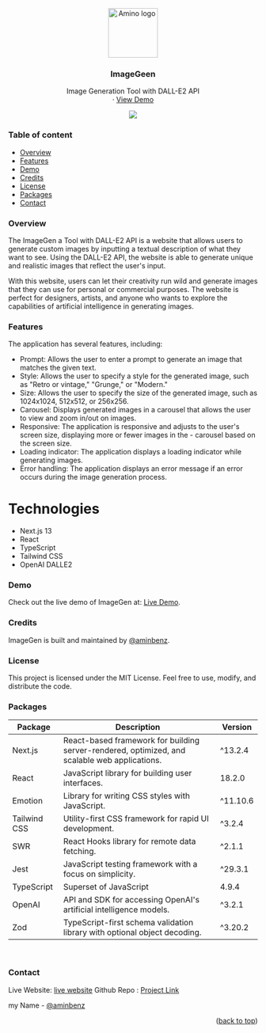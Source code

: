 <div id="top"></div>


<div align="center">
    <img src="https://i.ibb.co/pX7tQ3W/android-chrome-512x512.png" alt="Amino logo" width="100" >
  <h3 align="center">ImageGeen</h3>
  <p align="center">
Image Generation Tool with DALL-E2 API
    <br />
    ·
    <a href="https://imagegeen.vercel.app/">View Demo</a>
  </p>
  <img src="https://i.ibb.co/3vpsf9y/smartmockups-lfvd5vff-removebg-preview.png">
  
</div>

### Table of content

- [Overview](https://github.com/aminbenz/imagegen#overview)
- [Features](https://github.com/aminbenz/imagegen#features)
- [Demo](https://github.com/aminbenz/imagegen#demo)
- [Credits](https://github.com/aminbenz/imagegen#Credits)
- [License](https://github.com/aminbenz/imagegen#License)
- [Packages](https://github.com/aminbenz/imagegen#Packages)
- [Contact](https://github.com/aminbenz/imagegen#contact)

### Overview

The ImageGen a Tool with DALL-E2 API is a website that allows users to generate custom images by inputting a textual description of what they want to see. Using the DALL-E2 API, the website is able to generate unique and realistic images that reflect the user's input.

With this website, users can let their creativity run wild and generate images that they can use for personal or commercial purposes. The website is perfect for designers, artists, and anyone who wants to explore the capabilities of artificial intelligence in generating images.

### Features

The application has several features, including:

- Prompt: Allows the user to enter a prompt to generate an image that matches the given text.
- Style: Allows the user to specify a style for the generated image, such as "Retro or vintage," "Grunge," or "Modern."
- Size: Allows the user to specify the size of the generated image, such as 1024x1024, 512x512, or 256x256.
- Carousel: Displays generated images in a carousel that allows the user to view and zoom in/out on images.
- Responsive: The application is responsive and adjusts to the user's screen size, displaying more or fewer images in the - carousel based on the screen size.
- Loading indicator: The application displays a loading indicator while generating images.
- Error handling: The application displays an error message if an error occurs during the image generation process.

# Technologies

- Next.js 13
- React
- TypeScript
- Tailwind CSS
- OpenAI DALLE2

### Demo

Check out the live demo of ImageGen at: [Live Demo][website].

### Credits

ImageGen is built and maintained by [@aminbenz][me].

### License

This project is licensed under the MIT License. Feel free to use, modify, and distribute the code.

### Packages

| Package      | Description                                                                                   | Version  |
| ------------ | --------------------------------------------------------------------------------------------- | -------- |
| Next.js      | React-based framework for building server-rendered, optimized, and scalable web applications. | ^13.2.4  |
| React        | JavaScript library for building user interfaces.                                              | 18.2.0   |
| Emotion      | Library for writing CSS styles with JavaScript.                                               | ^11.10.6 |
| Tailwind CSS | Utility-first CSS framework for rapid UI development.                                         | ^3.2.4   |
| SWR          | React Hooks library for remote data fetching.                                                 | ^2.1.1   |
| Jest         | JavaScript testing framework with a focus on simplicity.                                      | ^29.3.1  |
| TypeScript   | Superset of JavaScript                                                                        | 4.9.4    |
| OpenAI       | API and SDK for accessing OpenAI's artificial intelligence models.                            | ^3.2.1   |
| Zod          | TypeScript-first schema validation library with optional object decoding.                     | ^3.20.2  |

<br/>

### Contact

Live Website: [live website][website]
Github Repo : [Project Link][repo]

my Name - [@aminbenz][me]

<p align="right">(<a href="#top">back to top</a>)</p>



[repo]: https://github.com/aminbenz/imagegen
[website]: https://imagegeen.vercel.app
[me]: https://aminbenz.vercel.app



[html]: https://developer.mozilla.org/en-US/docs/Web/HTML
[css]: https://developer.mozilla.org/en-US/docs/Web/CSS
[scss]: https://sass-lang.com/
[tailwindcss]: https://tailwindcss.com/
[mui]: https://mui.com/
[chakraui]: https://chakra-ui.com/
[headlessui]: https://headlessui.com/
[mantine]: https://mantine.dev/
[js]: https://developer.mozilla.org/en-US/docs/Web/JavaScript
[ts]: https://www.typescriptlang.org/
[python]: https://www.python.org/
[react]: https://reactjs.org/
[redux]: https://redux.js.org/
[next]: https://nextjs.org/
[framermotion]: https://www.framer.com/motion/
[node]: https://nodejs.org/
[express]: https://expressjs.com/
[mongoose]: https://mongoosejs.com/
[mongodb]: https://www.mongodb.com/
[mysql]: https://www.mysql.com/
[firebase]: https://firebase.google.com/
[stripe]: https://stripe.com/
[alanai]: https://alan.app/
